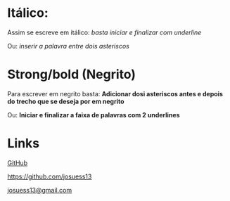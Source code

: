 # Itálico:

Assim se escreve em itálico: _basta iniciar e finalizar com underline_

Ou: *inserir a palavra entre dois asteriscos*

# Strong/bold (Negrito) 

Para escrever em negrito basta: **Adicionar dosi asteriscos antes e depois do trecho que se deseja por em negrito**

Ou: __Iniciar e finalizar a faixa de palavras com 2 underlines__

# Links

[GitHub](https://github.com/josuess13 "Meu perfil no GitHub")

<https://github.com/josuess13>

<josuess13@gmail.com>